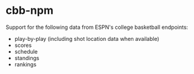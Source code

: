 # cbb-npm

Support for the following data from ESPN's college basketball endpoints:
- play-by-play (including shot location data when available)
- scores
- schedule
- standings
- rankings
